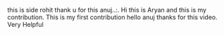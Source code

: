 this is side rohit thank u for this anuj..:.
Hi this is Aryan and this is my contribution.
This is my first contribution
hello anuj thanks for this video. Very Helpful
